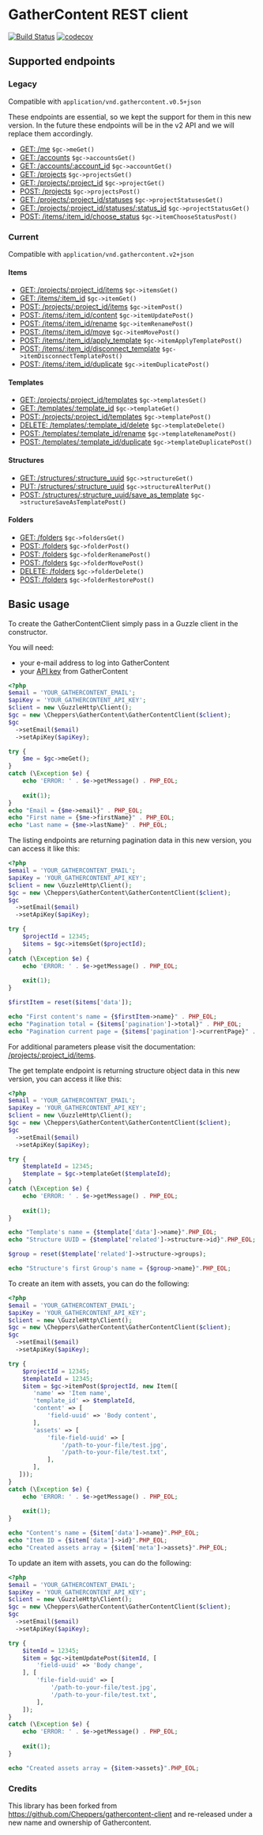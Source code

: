 
# GatherContent REST client

[![Build Status](https://travis-ci.org/Cheppers/gathercontent-client.svg?branch=master)](https://travis-ci.org/Cheppers/gathercontent-client)
[![codecov](https://codecov.io/gh/Cheppers/gathercontent-client/branch/master/graph/badge.svg)](https://codecov.io/gh/Cheppers/gathercontent-client)

## Supported endpoints

### Legacy

Compatible with `application/vnd.gathercontent.v0.5+json`

These endpoints are essential, so we kept the support for them in this new version.
In the future these endpoints will be in the v2 API and we will replace them accordingly.

- [GET:  /me](https://docs.gathercontent.com/0.5/reference#get-me) `$gc->meGet()`
- [GET:  /accounts](https://docs.gathercontent.com/0.5/reference#get-accounts) `$gc->accountsGet()`
- [GET:  /accounts/:account_id](https://docs.gathercontent.com/0.5/reference#get-accountsaccount_id) `$gc->accountGet()`
- [GET:  /projects](https://docs.gathercontent.com/0.5/reference#get-projects) `$gc->projectsGet()`
- [GET:  /projects/:project_id](https://docs.gathercontent.com/0.5/reference#get-project-by-id) `$gc->projectGet()`
- [POST: /projects](https://docs.gathercontent.com/0.5/reference#post-projects) `$gc->projectsPost()`
- [GET:  /projects/:project_id/statuses](https://docs.gathercontent.com/0.5/reference#get-project-statuses) `$gc->projectStatusesGet()`
- [GET:  /projects/:project_id/statuses/:status_id](https://docs.gathercontent.com/0.5/reference#get-project-statuses-by-id) `$gc->projectStatusGet()`
- [POST: /items/:item_id/choose_status](https://docs.gathercontent.com/0.5/reference#post-item-choose_status) `$gc->itemChooseStatusPost()`

### Current

Compatible with `application/vnd.gathercontent.v2+json`

#### Items

- [GET:  /projects/:project_id/items](https://docs.gathercontent.com/reference#listitems) `$gc->itemsGet()`
- [GET:  /items/:item_id](https://docs.gathercontent.com/reference#getitem) `$gc->itemGet()`
- [POST: /projects/:project_id/items](https://docs.gathercontent.com/reference#createitem) `$gc->itemPost()`
- [POST: /items/:item_id/content](https://docs.gathercontent.com/reference#updateitemcontent) `$gc->itemUpdatePost()`
- [POST: /items/:item_id/rename](https://docs.gathercontent.com/reference#renameitem) `$gc->itemRenamePost()`
- [POST: /items/:item_id/move](https://docs.gathercontent.com/reference#moveitem) `$gc->itemMovePost()`
- [POST: /items/:item_id/apply_template](https://docs.gathercontent.com/reference#applytemplate) `$gc->itemApplyTemplatePost()`
- [POST: /items/:item_id/disconnect_template](https://docs.gathercontent.com/reference#disconnecttemplate) `$gc->itemDisconnectTemplatePost()`
- [POST: /items/:item_id/duplicate](https://docs.gathercontent.com/reference#duplicate) `$gc->itemDuplicatePost()`

#### Templates

- [GET:    /projects/:project_id/templates](https://docs.gathercontent.com/reference#listtemplates) `$gc->templatesGet()`
- [GET:    /templates/:template_id](https://docs.gathercontent.com/reference#gettemplate) `$gc->templateGet()`
- [POST:   /projects/:project_id/templates](https://docs.gathercontent.com/reference#createtemplate) `$gc->templatePost()`
- [DELETE: /templates/:template_id/delete](https://docs.gathercontent.com/reference#deletetemplate) `$gc->templateDelete()`
- [POST:   /templates/:template_id/rename](https://docs.gathercontent.com/reference#renametemplate) `$gc->templateRenamePost()`
- [POST:   /templates/:template_id/duplicate](https://docs.gathercontent.com/reference#duplicatetemplate) `$gc->templateDuplicatePost()`

#### Structures

- [GET:  /structures/:structure_uuid](https://docs.gathercontent.com/reference#getstructure) `$gc->structureGet()`
- [PUT:  /structures/:structure_uuid](https://docs.gathercontent.com/reference#alterstructure) `$gc->structureAlterPut()`
- [POST: /structures/:structure_uuid/save_as_template](https://docs.gathercontent.com/reference#savestructureastemplate) `$gc->structureSaveAsTemplatePost()`

#### Folders

- [GET:    /folders](https://docs.gathercontent.com/reference#listfolders) `$gc->foldersGet()`
- [POST:   /folders](https://docs.gathercontent.com/reference#createfolder) `$gc->folderPost()`
- [POST:   /folders](https://docs.gathercontent.com/reference#renamefolder) `$gc->folderRenamePost()`
- [POST:   /folders](https://docs.gathercontent.com/reference#movefolder) `$gc->folderMovePost()`
- [DELETE: /folders](https://docs.gathercontent.com/reference#trashordeletefolder) `$gc->folderDelete()`
- [POST:   /folders](https://docs.gathercontent.com/reference#restorefolder) `$gc->folderRestorePost()`


## Basic usage

To create the GatherContentClient simply pass in a Guzzle client in the constructor.

You will need:

- your e-mail address to log into GatherContent
- your [API key](https://docs.gathercontent.com/reference#authentication) from GatherContent

```php
<?php
$email = 'YOUR_GATHERCONTENT_EMAIL';
$apiKey = 'YOUR_GATHERCONTENT_API_KEY';
$client = new \GuzzleHttp\Client();
$gc = new \Cheppers\GatherContent\GatherContentClient($client);
$gc
  ->setEmail($email)
  ->setApiKey($apiKey);

try {
    $me = $gc->meGet();
}
catch (\Exception $e) {
    echo 'ERROR: ' . $e->getMessage() . PHP_EOL;
    
    exit(1);
}
echo "Email = {$me->email}" . PHP_EOL;
echo "First name = {$me->firstName}" . PHP_EOL;
echo "Last name = {$me->lastName}" . PHP_EOL;
```

The listing endpoints are returning pagination data in this new version, you can access it like this:

```php
<?php
$email = 'YOUR_GATHERCONTENT_EMAIL';
$apiKey = 'YOUR_GATHERCONTENT_API_KEY';
$client = new \GuzzleHttp\Client();
$gc = new \Cheppers\GatherContent\GatherContentClient($client);
$gc
  ->setEmail($email)
  ->setApiKey($apiKey);

try {
    $projectId = 12345;
    $items = $gc->itemsGet($projectId);
}
catch (\Exception $e) {
    echo 'ERROR: ' . $e->getMessage() . PHP_EOL;
    
    exit(1);
}

$firstItem = reset($items['data']);

echo "First content's name = {$firstItem->name}" . PHP_EOL;
echo "Pagination total = {$items['pagination']->total}" . PHP_EOL;
echo "Pagination current page = {$items['pagination']->currentPage}" . PHP_EOL;
```

For additional parameters please visit the documentation: [/projects/:project_id/items](https://docs.gathercontent.com/reference#listitems).

The get template endpoint is returning structure object data in this new version, you can access it like this:

```php
<?php
$email = 'YOUR_GATHERCONTENT_EMAIL';
$apiKey = 'YOUR_GATHERCONTENT_API_KEY';
$client = new \GuzzleHttp\Client();
$gc = new \Cheppers\GatherContent\GatherContentClient($client);
$gc
  ->setEmail($email)
  ->setApiKey($apiKey);

try {
    $templateId = 12345;
    $template = $gc->templateGet($templateId);
}
catch (\Exception $e) {
    echo 'ERROR: ' . $e->getMessage() . PHP_EOL;
    
    exit(1);
}

echo "Template's name = {$template['data']->name}".PHP_EOL;
echo "Structure UUID = {$template['related']->structure->id}".PHP_EOL;

$group = reset($template['related']->structure->groups);

echo "Structure's first Group's name = {$group->name}".PHP_EOL;
```

To create an item with assets, you can do the following:

```php
<?php
$email = 'YOUR_GATHERCONTENT_EMAIL';
$apiKey = 'YOUR_GATHERCONTENT_API_KEY';
$client = new \GuzzleHttp\Client();
$gc = new \Cheppers\GatherContent\GatherContentClient($client);
$gc
  ->setEmail($email)
  ->setApiKey($apiKey);

try {
    $projectId = 12345;
    $templateId = 12345;
    $item = $gc->itemPost($projectId, new Item([
       'name' => 'Item name',
       'template_id' => $templateId,
       'content' => [
           'field-uuid' => 'Body content',
       ],
       'assets' => [
           'file-field-uuid' => [
               '/path-to-your-file/test.jpg',
               '/path-to-your-file/test.txt',
           ],
       ],
   ]));
}
catch (\Exception $e) {
    echo 'ERROR: ' . $e->getMessage() . PHP_EOL;
    
    exit(1);
}

echo "Content's name = {$item['data']->name}".PHP_EOL;
echo "Item ID = {$item['data']->id}".PHP_EOL;
echo "Created assets array = {$item['meta']->assets}".PHP_EOL;
```

To update an item with assets, you can do the following:

```php
<?php
$email = 'YOUR_GATHERCONTENT_EMAIL';
$apiKey = 'YOUR_GATHERCONTENT_API_KEY';
$client = new \GuzzleHttp\Client();
$gc = new \Cheppers\GatherContent\GatherContentClient($client);
$gc
  ->setEmail($email)
  ->setApiKey($apiKey);

try {
    $itemId = 12345;
    $item = $gc->itemUpdatePost($itemId, [
        'field-uuid' => 'Body change',
    ], [
        'file-field-uuid' => [
            '/path-to-your-file/test.jpg',
            '/path-to-your-file/test.txt',
        ],
    ]);
}
catch (\Exception $e) {
    echo 'ERROR: ' . $e->getMessage() . PHP_EOL;
    
    exit(1);
}

echo "Created assets array = {$item->assets}".PHP_EOL;
```

### Credits

This library has been forked from https://github.com/Cheppers/gathercontent-client and re-released under a new name and ownership of Gathercontent.
